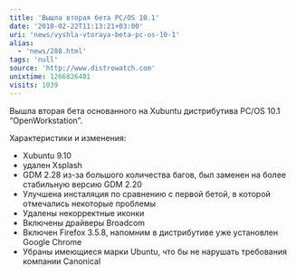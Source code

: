 ```yaml
---
title: 'Вышла вторая бета PC/OS 10.1'
date: '2010-02-22T11:13:21+03:00'
uri: 'news/vyshla-vtoraya-beta-pc-os-10-1'
alias: 
  - 'news/288.html'
tags: 'null'
source: 'http://www.distrowatch.com'
unixtime: 1266826401
visits: 1039
---
```

Вышла вторая бета основанного на Xubuntu дистрибутива PC/OS 10.1 “OpenWorkstation”.

Характеристики и изменения:

*   Xubuntu 9.10
*   удален Xsplash
*   GDM 2.28 из-за большого количества багов, был заменен на более стабильную версию GDM 2.20
*   Улучшена инсталяция по сравнению с первой бетой, в которой отмечались некоторые проблемы
*   Удалены некорректные иконки
*   Включены драйверы Broadcom
*   Включен Firefox 3.5.8, напомним в дистрибутиве уже установлен Google Chrome
*   Убраны имеющиеся марки Ubuntu, что бы не нарушать требования компании Canonical
